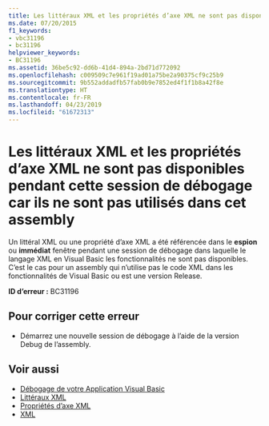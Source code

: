 ```yaml
---
title: Les littéraux XML et les propriétés d’axe XML ne sont pas disponibles pendant cette session de débogage car ils ne sont pas utilisés dans cet assembly
ms.date: 07/20/2015
f1_keywords:
- vbc31196
- bc31196
helpviewer_keywords:
- BC31196
ms.assetid: 36be5c92-dd6b-41d4-894a-2bd71d772092
ms.openlocfilehash: c009509c7e961f19ad01a75be2a90375cf9c25b9
ms.sourcegitcommit: 9b552addadfb57fab0b9e7852ed4f1f1b8a42f8e
ms.translationtype: HT
ms.contentlocale: fr-FR
ms.lasthandoff: 04/23/2019
ms.locfileid: "61672313"
---
```

# <a name="xml-literals-and-xml-axis-properties-are-not-available-during-this-debugging-session-because-they-are-not-used-in-this-assembly"></a>Les littéraux XML et les propriétés d’axe XML ne sont pas disponibles pendant cette session de débogage car ils ne sont pas utilisés dans cet assembly
Un littéral XML ou une propriété d’axe XML a été référencée dans le **espion** ou **immédiat** fenêtre pendant une session de débogage dans laquelle le langage XML en Visual Basic les fonctionnalités ne sont pas disponibles. C’est le cas pour un assembly qui n’utilise pas le code XML dans les fonctionnalités de Visual Basic ou est une version Release.  
  
 **ID d’erreur :** BC31196  
  
## <a name="to-correct-this-error"></a>Pour corriger cette erreur  
  
- Démarrez une nouvelle session de débogage à l’aide de la version Debug de l’assembly.  
  
## <a name="see-also"></a>Voir aussi

- [Débogage de votre Application Visual Basic](../../visual-basic/developing-apps/debugging.md)
- [Littéraux XML](../../visual-basic/language-reference/xml-literals/index.md)
- [Propriétés d’axe XML](../../visual-basic/language-reference/xml-axis/index.md)
- [XML](../../visual-basic/programming-guide/language-features/xml/index.md)
